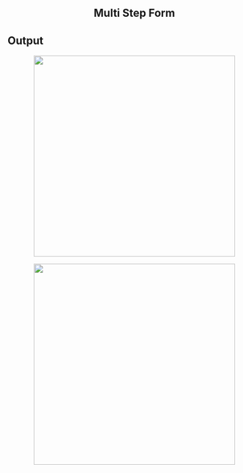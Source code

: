 <h2 align="center"> Multi Step Form</h2>

## Output

<p align="center">
<img width="400px" src="https://user-images.githubusercontent.com/80118217/200855539-8a379e28-2450-4859-8f31-6f941d4cd1a1.JPG">
</p>


<p align="center">
<img width="400px" src="https://user-images.githubusercontent.com/80118217/200856259-b98eab8d-e5af-43a7-81e8-f4bede1e4266.JPG">
</p>
